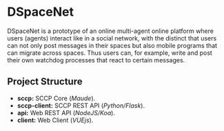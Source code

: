 # DSpaceNet

DSpaceNet is a prototype of an online multi-agent online platform where users (agents) interact like in a social network, with the distinct that users can not only post messages in their spaces but also mobile programs that can migrate across spaces. Thus users can, for example, write and post their own watchdog processes that react to certain messages.

## Project Structure

- **sccp:** SCCP Core (*Maude*).
- **sccp-client:** SCCP REST API (*Python/Flask*).
- **api:** Web REST API (*NodeJS/Koa*).
- **client:** Web Client (*VUEjs*).

